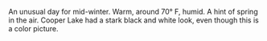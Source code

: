 An unusual day for mid-winter. Warm, around 70° F, humid. A hint of spring in the air. Cooper Lake had a stark black and white look, even though this is a color picture.
